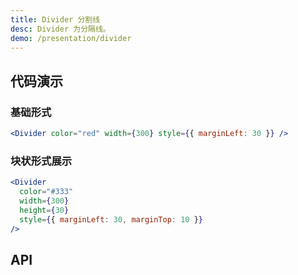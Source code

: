 ```yaml
---
title: Divider 分割线
desc: Divider 为分隔线。
demo: /presentation/divider
---
```


## 代码演示

### 基础形式

```jsx
<Divider color="red" width={300} style={{ marginLeft: 30 }} />
```

### 块状形式展示

```jsx
<Divider
  color="#333"
  width={300}
  height={30}
  style={{ marginLeft: 30, marginTop: 10 }}
/>
```

## API

<API name="DividerProps" />
